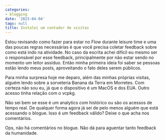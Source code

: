 ```yaml
---
categories:
- blogging
date: '2023-04-04'
tags: null
title: Instalei um contador de visitas
---
```


Estou revisando como fazer para estar no Flow durante leisure time e uma das poucas regras necessárias é que você precisa coletar feedback sobre como está indo na atividade. No caso da escrita achei difícil eu mesmo ser o responsável por esse feedback, principalmente por não estar sendo no momento um leitor assíduo. Então minha primeira ideia foi saber se pessoas estão lendo meus posts, aproveitando o fato deles serem públicos.

Para minha surpresa hoje me deparo, além das minhas próprias visitas, alguém lendo sobre a sorveteria Banana da Terra em Morretes. Com certeza não sou eu, já que o dispositivo é um MacOS e dos EUA. Outro acesso tinha relação com o vcpkg.

Não sei bem se esse é um analytics com histórico ou são os acessos de tempo real. De qualquer forma agora já sei de pelo menos alguém que está acessando o blogue. Isso é um feedback válido? Deixe o que acha nos comentários.

Ops, não há comentários no blogue. Não dá para aguentar tanto feedback da humanidade.

